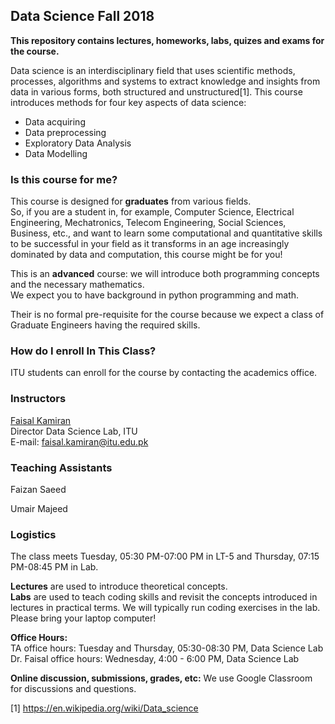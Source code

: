 ## Data Science Fall 2018

**This repository contains lectures, homeworks, labs, quizes and exams for the course.**

Data science is an interdisciplinary field that uses scientific methods, processes, algorithms and systems to extract knowledge and insights from data in various forms, both structured and unstructured[1]. This course introduces methods for four key aspects of data science: 
* Data acquiring
* Data preprocessing
* Exploratory Data Analysis
* Data Modelling

### Is this course for me?
This course is designed for **graduates** from various fields.<br> 
So, if you are a student in, for example, Computer Science, Electrical Engineering, Mechatronics, Telecom Engineering, Social Sciences, Business,  etc., and want to learn some computational and quantitative skills to be successful in your field as it transforms in an age increasingly dominated by data and computation, this course might be for you!

This is an **advanced** course: we will introduce both programming concepts and the necessary mathematics.<br>
We expect you to have background in python programming and math. 

Their is no formal pre-requisite for the course because we expect a class of Graduate Engineers having the required skills.

### How do I enroll In This Class?

ITU students can enroll for the course by contacting the academics office.<br>

### Instructors

[Faisal Kamiran](https://itu.edu.pk/faculty-itu/dr-faisal-kamiran/)<br>
Director Data Science Lab, ITU<br>
E-mail: faisal.kamiran@itu.edu.pk

### Teaching Assistants

Faizan Saeed

Umair Majeed

### Logistics

The class meets Tuesday, 05:30 PM-07:00 PM in LT-5 and Thursday, 07:15 PM-08:45 PM in Lab.

**Lectures** are used to introduce theoretical concepts.<br> 
**Labs** are used to teach coding skills and revisit the concepts introduced in lectures in practical terms. We will typically run coding exercises in the lab. Please bring your laptop computer!

**Office Hours:** <br>
TA office hours: Tuesday and Thursday, 05:30-08:30 PM, Data Science Lab<br>
Dr. Faisal office hours: Wednesday, 4:00 - 6:00 PM, Data Science Lab<br>

**Online discussion, submissions, grades, etc:** We use Google Classroom for discussions and questions.

[1] https://en.wikipedia.org/wiki/Data_science
